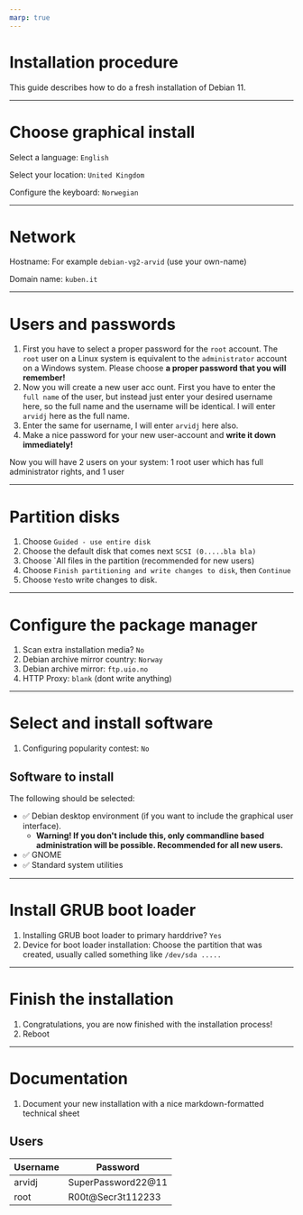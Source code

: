```yaml
---
marp: true
---
```


# Installation procedure

This guide describes how to do a fresh installation of Debian 11.

---

# Choose graphical install

Select a language: `English`

Select your location: `United Kingdom`

Configure the keyboard: `Norwegian`

---

# Network

Hostname: For example  `debian-vg2-arvid` (use your own-name)

Domain name: `kuben.it`

---

# Users and passwords

1. First you have to select a proper password for the `root` account. The `root` user on a Linux system is equivalent to the `administrator` account on a Windows system. Please choose **a proper password that you will remember!** 
2. Now you will create a new user acc ount. First you have to enter the `full name` of the user, but instead just enter your desired username here, so the full name and the username will be identical. I will enter `arvidj` here as the full name.
3. Enter the same for username, I will enter `arvidj` here also.
4. Make a nice password for your new user-account and **write it down immediately!**

Now you will have 2 users on your system: 1 root user which has full administrator rights, and 1 user 

---

# Partition disks

1. Choose `Guided - use entire disk`
1. Choose the default disk that comes next `SCSI (0.....bla bla)`
2. Choose `All files in the partition (recommended for new users)
3. Choose `Finish partitioning and write changes to disk`, then `Continue`
4. Choose `Yes`to write changes to disk.

---

# Configure the package manager

1. Scan extra installation media? `No`
2. Debian archive mirror country: `Norway`
3. Debian archive mirror: `ftp.uio.no`
4. HTTP Proxy: `blank` (dont write anything)

---

# Select and install software

1. Configuring popularity contest: `No`

## Software to install

The following should be selected:

 - :white_check_mark: Debian desktop environment (if you want to include the graphical user interface).
    - **Warning! If you don't include this, only commandline based administration will be possible. Recommended for all new users.**
- :white_check_mark: GNOME
- :white_check_mark: Standard system utilities

---

# Install GRUB boot loader

1. Installing GRUB boot loader to primary harddrive? `Yes`
1. Device for boot loader installation: Choose the partition that was created, usually called something like  `/dev/sda .....`

---

# Finish the installation

1. Congratulations, you are now finished with the installation process!
1. Reboot

---

# Documentation

1. Document your new installation with a nice markdown-formatted technical sheet

## Users

|Username|Password|
|--|--|
arvidj|SuperPassword22@11
root|R00t@Secr3t112233